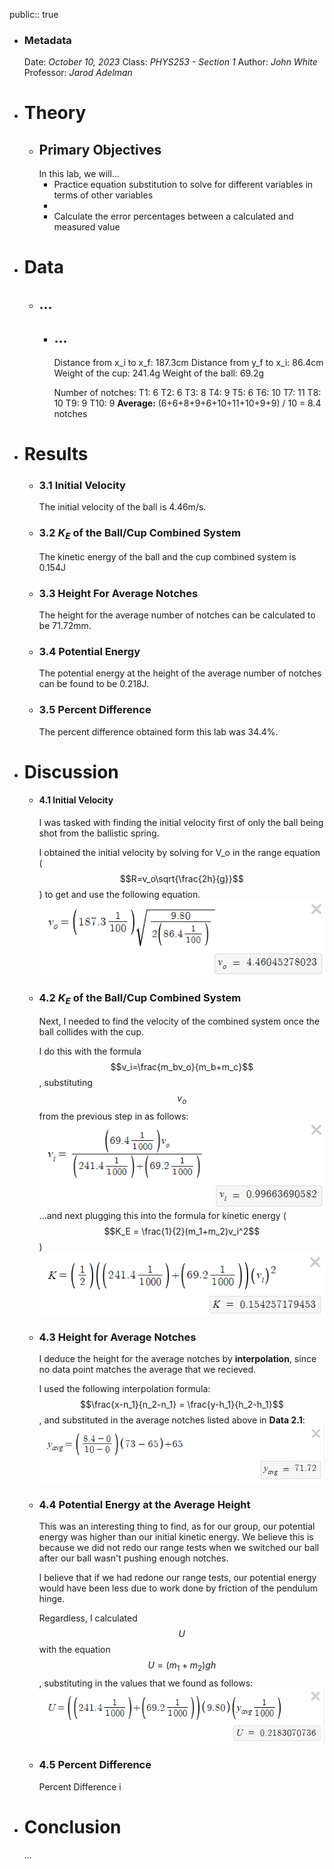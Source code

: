 public:: true

- ### Metadata
  Date: *October 10, 2023*
  Class: *PHYS253 - Section 1*
  Author: *John White*
  Professor: *Jarod Adelman*
- # Theory
	- ## Primary Objectives
	  In this lab, we will...
	  * Practice equation substitution to solve for different variables in terms of other variables
	  * 
	  * Calculate the error percentages between a calculated and measured value
- # Data
	- ## ...
		- ## ...
		  Distance from x_i to x_f: 187.3cm
		  Distance from y_f to x_i: 86.4cm
		  Weight of the cup: 241.4g
		  Weight of the ball: 69.2g
		  
		  Number of notches: 
		  T1: 6
		  T2: 6
		  T3: 8
		  T4: 9
		  T5: 6
		  T6: 10
		  T7: 11
		  T8: 10
		  T9: 9
		  T10: 9
		  **Average:** (6+6+8+9+6+10+11+10+9+9) / 10 = 8.4 notches
- # Results
	- ### 3.1 Initial Velocity
	  The initial velocity of the ball is 4.46m/s.
	- ### 3.2 $K_E$ of the Ball/Cup Combined System
	  The kinetic energy of the ball and the cup combined system is 0.154J
	- ### 3.3 Height For Average Notches
	  The height for the average number of notches can be calculated to be 71.72mm.
	- ### 3.4 Potential Energy
	  The potential energy at the height of the average number of notches can be found to be 0.218J.
	- ### 3.5 Percent Difference
	  The percent difference obtained form this lab was 34.4%.
- # Discussion
	- #### 4.1 Initial Velocity
	  I was tasked with finding the initial velocity first of only the ball being shot from the ballistic spring.
	  
	  I obtained the initial velocity by solving for V_o in the range equation ($$R=v_o\sqrt{\frac{2h}{g}}$$) to get and use the following equation.
	  ![image.png](../assets/image_1700001409875_0.png)
	- ### 4.2 $K_E$ of the Ball/Cup Combined System
	  Next, I needed to find the velocity of the combined system once the ball collides with the cup.
	  
	  I do this with the formula $$v_i=\frac{m_bv_o}{m_b+m_c}$$, substituting $$v_o$$ from the previous step in as follows:
	  ![image.png](../assets/image_1700001626316_0.png)
	  ...and next plugging this into the formula for kinetic energy ($$K_E = \frac{1}{2}(m_1+m_2)v_i^2$$)
	  ![image.png](../assets/image_1700001816073_0.png)
	- ### 4.3 Height for Average Notches
	  I deduce the height for the average notches by **interpolation**, since no data point matches the average that we recieved.
	  
	  I used the following interpolation formula: $$\frac{x-n_1}{n_2-n_1} = \frac{y-h_1}{h_2-h_1}$$, and substituted in the average notches listed above in **Data 2.1**:
	  ![image.png](../assets/image_1700001830040_0.png)
	- ### 4.4 Potential Energy at the Average Height
	  This was an interesting thing to find, as for our group, our potential energy was higher than our initial kinetic energy. We believe this is because we did not redo our range tests when we switched our ball after our ball wasn't pushing enough notches.
	  
	  I believe that if we had redone our range tests, our potential energy would have been less due to work done by friction of the pendulum hinge.
	  
	  Regardless, I calculated $$U$$ with the equation $$U=(m_1+m_2)gh$$, substituting in the values that we found as follows:
	  ![image.png](../assets/image_1700002000881_0.png)
	- ### 4.5 Percent Difference
	  Percent Difference i
- # Conclusion
  ...
